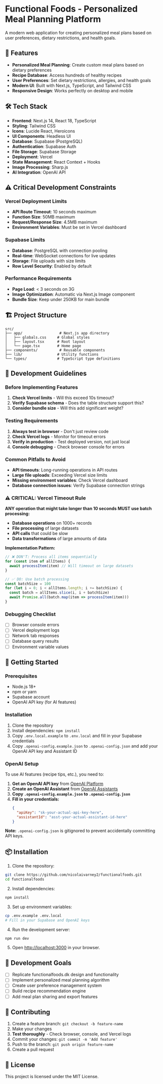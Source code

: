 # Functional Foods - Personalized Meal Planning Platform

A modern web application for creating personalized meal plans based on user preferences, dietary restrictions, and health goals.

## 🚀 Features

- **Personalized Meal Planning**: Create custom meal plans based on dietary preferences
- **Recipe Database**: Access hundreds of healthy recipes
- **User Preferences**: Set dietary restrictions, allergies, and health goals
- **Modern UI**: Built with Next.js, TypeScript, and Tailwind CSS
- **Responsive Design**: Works perfectly on desktop and mobile

## 🛠️ Tech Stack

- **Frontend**: Next.js 14, React 18, TypeScript
- **Styling**: Tailwind CSS
- **Icons**: Lucide React, Heroicons
- **UI Components**: Headless UI
- **Database**: Supabase (PostgreSQL)
- **Authentication**: Supabase Auth
- **File Storage**: Supabase Storage
- **Deployment**: Vercel
- **State Management**: React Context + Hooks
- **Image Processing**: Sharp.js
- **AI Integration**: OpenAI API

## ⚠️ Critical Development Constraints

### Vercel Deployment Limits
- **API Route Timeout**: 10 seconds maximum
- **Function Size**: 50MB maximum
- **Request/Response Size**: 4.5MB maximum
- **Environment Variables**: Must be set in Vercel dashboard

### Supabase Limits
- **Database**: PostgreSQL with connection pooling
- **Real-time**: WebSocket connections for live updates
- **Storage**: File uploads with size limits
- **Row Level Security**: Enabled by default

### Performance Requirements
- **Page Load**: < 3 seconds on 3G
- **Image Optimization**: Automatic via Next.js Image component
- **Bundle Size**: Keep under 250KB for main bundle

## 🏗️ Project Structure

```
src/
├── app/                 # Next.js app directory
│   ├── globals.css     # Global styles
│   ├── layout.tsx      # Root layout
│   └── page.tsx        # Home page
├── components/          # Reusable components
├── lib/                # Utility functions
└── types/              # TypeScript type definitions
```

## 🚨 Development Guidelines

### Before Implementing Features
1. **Check Vercel limits** - Will this exceed 10s timeout?
2. **Verify Supabase schema** - Does the table structure support this?
3. **Consider bundle size** - Will this add significant weight?

### Testing Requirements
1. **Always test in browser** - Don't just review code
2. **Check Vercel logs** - Monitor for timeout errors
3. **Verify in production** - Test deployed version, not just local
4. **Console debugging** - Check browser console for errors

### Common Pitfalls to Avoid
- **API timeouts**: Long-running operations in API routes
- **Large file uploads**: Exceeding Vercel size limits
- **Missing environment variables**: Check Vercel dashboard
- **Database connection issues**: Verify Supabase connection strings

### ⚠️ CRITICAL: Vercel Timeout Rule
**ANY operation that might take longer than 10 seconds MUST use batch processing:**
- **Database operations** on 1000+ records
- **File processing** of large datasets
- **API calls** that could be slow
- **Data transformations** of large amounts of data

**Implementation Pattern:**
```typescript
// ❌ DON'T: Process all items sequentially
for (const item of allItems) {
  await processItem(item) // Will timeout on large datasets
}

// ✅ DO: Use batch processing
const batchSize = 100
for (let i = 0; i < allItems.length; i += batchSize) {
  const batch = allItems.slice(i, i + batchSize)
  await Promise.all(batch.map(item => processItem(item)))
}
```

### Debugging Checklist
- [ ] Browser console errors
- [ ] Vercel deployment logs
- [ ] Network tab responses
- [ ] Database query results
- [ ] Environment variable values

## 🚀 Getting Started

### Prerequisites
- Node.js 18+ 
- npm or yarn
- Supabase account
- OpenAI API key (for AI features)

### Installation
1. Clone the repository
2. Install dependencies: `npm install`
3. Copy `.env.local.example` to `.env.local` and fill in your Supabase credentials
4. Copy `.openai-config.example.json` to `.openai-config.json` and add your OpenAI API key and Assistant ID

### OpenAI Setup
To use AI features (recipe tips, etc.), you need to:

1. **Get an OpenAI API key** from [OpenAI Platform](https://platform.openai.com/api-keys)
2. **Create an OpenAI Assistant** from [OpenAI Assistants](https://platform.openai.com/assistants)
3. **Copy `.openai-config.example.json` to `.openai-config.json`**
4. **Fill in your credentials:**
   ```json
   {
     "apiKey": "sk-your-actual-api-key-here",
     "assistantId": "asst-your-actual-assistant-id-here"
   }
   ```

**Note:** `.openai-config.json` is gitignored to prevent accidentally committing API keys.

## 📦 Installation

1. Clone the repository:
```bash
git clone https://github.com/nicolaivarney2/functionalfoods.git
cd functionalfoods
```

2. Install dependencies:
```bash
npm install
```

3. Set up environment variables:
```bash
cp .env.example .env.local
# Fill in your Supabase and OpenAI keys
```

4. Run the development server:
```bash
npm run dev
```

5. Open [http://localhost:3000](http://localhost:3000) in your browser.

## 🎯 Development Goals

- [ ] Replicate functionalfoods.dk design and functionality
- [ ] Implement personalized meal planning algorithm
- [ ] Create user preference management system
- [ ] Build recipe recommendation engine
- [ ] Add meal plan sharing and export features

## 🤝 Contributing

1. Create a feature branch: `git checkout -b feature-name`
2. Make your changes
3. **Test thoroughly** - Check browser, console, and Vercel logs
4. Commit your changes: `git commit -m 'Add feature'`
5. Push to the branch: `git push origin feature-name`
6. Create a pull request

## 📄 License

This project is licensed under the MIT License.
